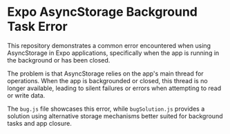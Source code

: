 # Expo AsyncStorage Background Task Error

This repository demonstrates a common error encountered when using AsyncStorage in Expo applications, specifically when the app is running in the background or has been closed.

The problem is that AsyncStorage relies on the app's main thread for operations.  When the app is backgrounded or closed, this thread is no longer available, leading to silent failures or errors when attempting to read or write data.

The `bug.js` file showcases this error, while `bugSolution.js` provides a solution using alternative storage mechanisms better suited for background tasks and app closure.